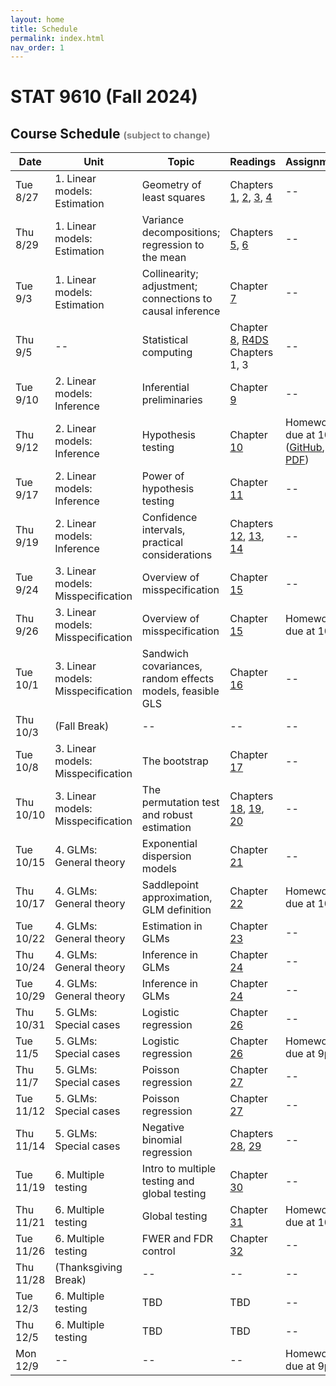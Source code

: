 ```yaml
---
layout: home
title: Schedule
permalink: index.html
nav_order: 1
---
```


# STAT 9610 (Fall 2024)

## Course Schedule <span style="font-size: 70%; color: gray;">(subject to change)</span>

| Date | Unit | Topic | Readings | Assignments |
|------|------|-------|----------|-------------|
| Tue 8/27 | 1. Linear models: Estimation | Geometry of least squares | Chapters [1](https://katsevich-teaching.github.io/stat-9610-notes/), [2](https://katsevich-teaching.github.io/stat-9610-notes/predictors-and-coefficients.html), [3](https://katsevich-teaching.github.io/stat-9610-notes/linear-model-spaces.html), [4](https://katsevich-teaching.github.io/stat-9610-notes/least-squares-estimation.html) | -- |
| Thu 8/29 | 1. Linear models: Estimation | Variance decompositions; regression to the mean | Chapters [5](https://katsevich-teaching.github.io/stat-9610-notes/anova.html), [6](https://katsevich-teaching.github.io/stat-9610-notes/special-cases.html) | -- |
| Tue 9/3 | 1. Linear models: Estimation | Collinearity; adjustment; connections to causal inference | Chapter [7](https://katsevich-teaching.github.io/stat-9610-notes/collinearity.html) | -- |
| Thu 9/5 | -- | Statistical computing | Chapter [8](https://katsevich-teaching.github.io/stat-9610-notes/r-demo-part-1.html), [R4DS](https://r4ds.hadley.nz/) Chapters 1, 3 | -- |
| Tue 9/10 | 2. Linear models: Inference | Inferential preliminaries | Chapter [9](https://katsevich-teaching.github.io/stat-9610-notes/building-blocks.html) | -- |
| Thu 9/12 | 2. Linear models: Inference | Hypothesis testing | Chapter [10](https://katsevich-teaching.github.io/stat-9610-notes/hypothesis-testing.html) | Homework 1 due at 10am ([GitHub](https://classroom.github.com/a/xjsuoAOV), [PDF](https://katsevich-teaching.github.io/stat-9610-fall-2024/assets/homework-1.pdf)) |
| Tue 9/17 | 2. Linear models: Inference | Power of hypothesis testing | Chapter [11](https://katsevich-teaching.github.io/stat-9610-notes/power.html) | -- |
| Thu 9/19 | 2. Linear models: Inference | Confidence intervals, practical considerations | Chapters [12](https://katsevich-teaching.github.io/stat-9610-notes/confidence-intervals.html), [13](https://katsevich-teaching.github.io/stat-9610-notes/practical-considerations.html), [14](https://katsevich-teaching.github.io/stat-9610-notes/r-demo-part-2.html) | -- |
| Tue 9/24 | 3. Linear models: Misspecification | Overview of misspecification | Chapter [15](https://katsevich-teaching.github.io/stat-9610-notes/misspecification-overview.html) | -- |
| Thu 9/26 | 3. Linear models: Misspecification | Overview of misspecification | Chapter [15](https://katsevich-teaching.github.io/stat-9610-notes/misspecification-overview.html) | Homework 2 due at 10am |
| Tue 10/1 | 3. Linear models: Misspecification | Sandwich covariances, random effects models, feasible GLS | Chapter [16](https://katsevich-teaching.github.io/stat-9610-notes/asymptotic-methods.html) | -- |
| Thu 10/3 | (Fall Break) | -- | -- | -- |
| Tue 10/8 | 3. Linear models: Misspecification | The bootstrap | Chapter [17](https://katsevich-teaching.github.io/stat-9610-notes/asymptotic-methods.html) | -- |
| Thu 10/10 | 3. Linear models: Misspecification | The permutation test and robust estimation | Chapters [18](https://katsevich-teaching.github.io/stat-9610-notes/permutation-test.html), [19](https://katsevich-teaching.github.io/stat-9610-notes/robust-estimation.html), [20](https://katsevich-teaching.github.io/stat-9610-notes/r-demo-part-3.html) | -- |
| Tue 10/15 | 4. GLMs: General theory | Exponential dispersion models | Chapter [21](https://katsevich-teaching.github.io/stat-9610-notes/exponential-dispersion-models.html) | -- |
| Thu 10/17 | 4. GLMs: General theory | Saddlepoint approximation, GLM definition | Chapter [22](https://katsevich-teaching.github.io/stat-9610-notes/generalized-linear-models.html) | Homework 3 due at 10am |
| Tue 10/22 | 4. GLMs: General theory | Estimation in GLMs | Chapter [23](https://katsevich-teaching.github.io/stat-9610-notes/parameter-estimation.html) | -- |
| Thu 10/24 | 4. GLMs: General theory | Inference in GLMs | Chapter [24](https://katsevich-teaching.github.io/stat-9610-notes/glm-inference.html) | -- |
| Tue 10/29 | 4. GLMs: General theory | Inference in GLMs | Chapter [24](https://katsevich-teaching.github.io/stat-9610-notes/glm-inference.html) | -- |
| Thu 10/31 | 5. GLMs: Special cases | Logistic regression | Chapter [26](https://katsevich-teaching.github.io/stat-9610-notes/logistic-regression.html) | -- |
| Tue 11/5 | 5. GLMs: Special cases | Logistic regression | Chapter [26](https://katsevich-teaching.github.io/stat-9610-notes/logistic-regression.html) | Homework 4 due at 9pm |
| Thu 11/7 | 5. GLMs: Special cases | Poisson regression | Chapter [27](https://katsevich-teaching.github.io/stat-9610-notes/poisson-regression.html) | -- |
| Tue 11/12 | 5. GLMs: Special cases | Poisson regression | Chapter [27](https://katsevich-teaching.github.io/stat-9610-notes/poisson-regression.html) | -- |
| Thu 11/14 | 5. GLMs: Special cases | Negative binomial regression | Chapters [28](https://katsevich-teaching.github.io/stat-9610-notes/negative-binomial-regression.html), [29](https://katsevich-teaching.github.io/stat-9610-notes/r-demo-part-5.html) | -- |
| Tue 11/19 | 6. Multiple testing | Intro to multiple testing and global testing | Chapter [30](https://katsevich-teaching.github.io/stat-9610-notes/multiple-testing-intro.html) | -- |
| Thu 11/21 | 6. Multiple testing | Global testing | Chapter [31](https://katsevich-teaching.github.io/stat-9610-notes/global-testing.html) | Homework 5 due at 10am |
| Tue 11/26 | 6. Multiple testing | FWER and FDR control | Chapter [32](https://katsevich-teaching.github.io/stat-9610-notes/multiple-testing-chapter.html) | -- |
| Thu 11/28 | (Thanksgiving Break) | -- | -- | -- |
| Tue 12/3 | 6. Multiple testing | TBD | TBD | -- |
| Thu 12/5 | 6. Multiple testing | TBD | TBD | -- |
| Mon 12/9 | -- | -- | -- | Homework 6 due at 9pm |
